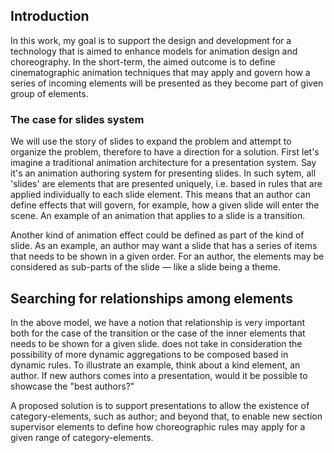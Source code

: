 ## Introduction

In this work, my goal is to support the design and development for a technology that is aimed to enhance models for animation design and choreography. In the short-term, the aimed outcome is to define cinematographic animation techniques that may apply and govern how a series of incoming elements will be presented as they become part of given group of elements. 

### The case for slides system 

We will use the story of slides to expand the problem and attempt to organize the problem, therefore to have a direction for a solution. First let's imagine a traditional animation architecture for a presentation system. Say it's an animation authoring system for presenting slides. In such sytem, all 'slides' are elements that are presented uniquely, i.e. based in rules that are applied individually to each slide element. This means that an author can define effects that will govern, for example, how a given slide will enter the scene. An example of an animation that applies to a slide is a transition. 

Another kind of animation effect could be defined as part of the kind of slide. As an example, an author may want a slide that has a series of items that needs to be shown in a given order. For an author, the elements may be considered as sub-parts of the slide — like a slide being a theme. 

## Searching for relationships among elements

In the above model, we have a notion that relationship is very important both for the case of the transition or the case of the inner elements that needs to be shown for a given slide.  does not take in consideration the possibility of more dynamic aggregations to be composed based in dynamic rules. To illustrate an example, think about a kind element, an author. If new authors comes into a presentation, would it be possible to showcase the "best authors?"

A proposed solution is to support presentations to allow the existence of category-elements, such as author; and beyond that, to enable new section supervisor elements to define how choreographic rules may apply for a given range of category-elements. 


